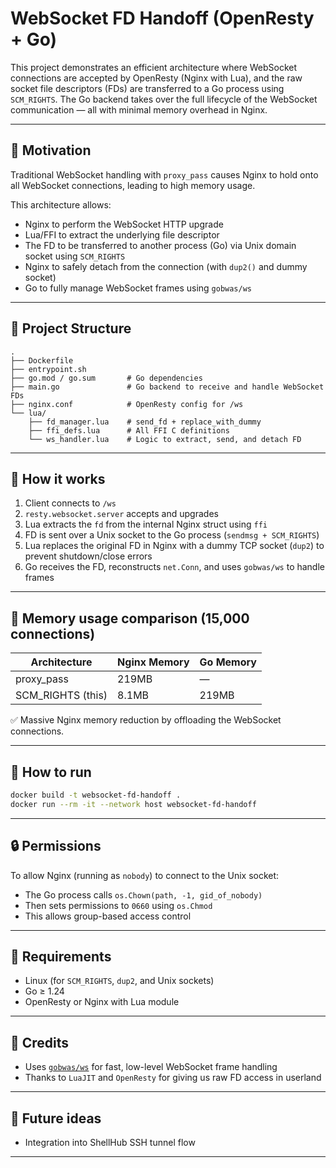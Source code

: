 # WebSocket FD Handoff (OpenResty + Go)

This project demonstrates an efficient architecture where WebSocket connections are accepted by OpenResty (Nginx with Lua), and the raw socket file descriptors (FDs) are transferred to a Go process using `SCM_RIGHTS`. The Go backend takes over the full lifecycle of the WebSocket communication — all with minimal memory overhead in Nginx.

---

## 🧐 Motivation

Traditional WebSocket handling with `proxy_pass` causes Nginx to hold onto all WebSocket connections, leading to high memory usage.

This architecture allows:

- Nginx to perform the WebSocket HTTP upgrade
- Lua/FFI to extract the underlying file descriptor
- The FD to be transferred to another process (Go) via Unix domain socket using `SCM_RIGHTS`
- Nginx to safely detach from the connection (with `dup2()` and dummy socket)
- Go to fully manage WebSocket frames using `gobwas/ws`

---

## 📁 Project Structure

```
.
├── Dockerfile
├── entrypoint.sh
├── go.mod / go.sum       # Go dependencies
├── main.go               # Go backend to receive and handle WebSocket FDs
├── nginx.conf            # OpenResty config for /ws
└── lua/
    ├── fd_manager.lua    # send_fd + replace_with_dummy
    ├── ffi_defs.lua      # All FFI C definitions
    └── ws_handler.lua    # Logic to extract, send, and detach FD
```

---

## 🔧 How it works

1. Client connects to `/ws`
2. `resty.websocket.server` accepts and upgrades
3. Lua extracts the `fd` from the internal Nginx struct using `ffi`
4. FD is sent over a Unix socket to the Go process (`sendmsg + SCM_RIGHTS`)
5. Lua replaces the original FD in Nginx with a dummy TCP socket (`dup2`) to prevent shutdown/close errors
6. Go receives the FD, reconstructs `net.Conn`, and uses `gobwas/ws` to handle frames

---

## 🥪 Memory usage comparison (15,000 connections)

| Architecture        | Nginx Memory | Go Memory |
|---------------------|--------------|-----------|
| proxy_pass          | 219MB        | —         |
| SCM_RIGHTS (this)   | 8.1MB        | 219MB     |

✅ Massive Nginx memory reduction by offloading the WebSocket connections.

---

## 🚀 How to run

```bash
docker build -t websocket-fd-handoff .
docker run --rm -it --network host websocket-fd-handoff
```

---

## 🔒 Permissions

To allow Nginx (running as `nobody`) to connect to the Unix socket:

- The Go process calls `os.Chown(path, -1, gid_of_nobody)`
- Then sets permissions to `0660` using `os.Chmod`
- This allows group-based access control

---

## 🔖 Requirements

- Linux (for `SCM_RIGHTS`, `dup2`, and Unix sockets)
- Go ≥ 1.24
- OpenResty or Nginx with Lua module

---

## 📌 Credits

- Uses [`gobwas/ws`](https://github.com/gobwas/ws) for fast, low-level WebSocket frame handling
- Thanks to `LuaJIT` and `OpenResty` for giving us raw FD access in userland

---

## 🧩️ Future ideas

- Integration into ShellHub SSH tunnel flow

---
